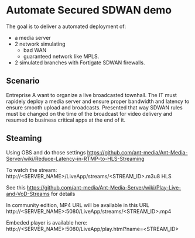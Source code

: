 # Automate Secured SDWAN demo

The goal is to deliver a automated deployment of:
 - a media server
 - 2 network simulating
    * bad WAN 
    * guaranteed network like MPLS.
 - 2 simulated branches with Fortigate SDWAN firewalls.
 
 ## Scenario
 
 Entreprise A want to organize a live broadcasted townhall. The IT must rapidely deploy a media server and ensure proper bandwidth and latency to ensure smooth upload and broadcasts.
 Presented that way SDWAN rules must be changed on the time of the broadcast for video delivery and resumed to business critical apps at the end of it.
 
 
 ## Steaming
 
 Using OBS and do those settings
 https://github.com/ant-media/Ant-Media-Server/wiki/Reduce-Latency-in-RTMP-to-HLS-Streaming
 
 To watch the stream:
 http://<SERVER_NAME>/LiveApp/streams/<STREAM_ID>.m3u8 HLS
 
 See this https://github.com/ant-media/Ant-Media-Server/wiki/Play-Live-and-VoD-Streams for details
 
 In community edition, MP4 URL will be available in this URL http://<SERVER_NAME>:5080/LiveApp/streams/<STREAM_ID>.mp4

Embeded player is available here:
http://<SERVER_NAME>:5080/LiveApp/play.html?name=<STREAM_ID> 